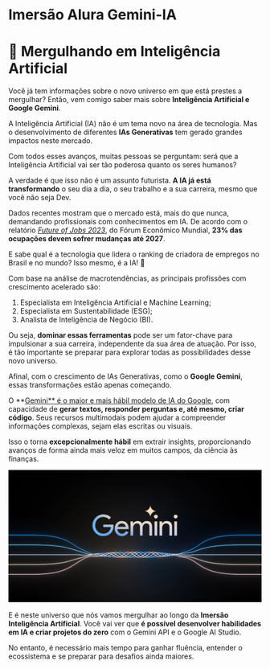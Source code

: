 # Imersão Alura Gemini-IA

# **🤿 Mergulhando em Inteligência Artificial**

Você já tem informações sobre o novo universo em que está prestes a mergulhar? Então, vem comigo saber mais sobre **Inteligência Artificial e Google Gemini**.

A Inteligência Artificial (IA) não é um tema novo na área de tecnologia. Mas o desenvolvimento de diferentes **IAs Generativas** tem gerado grandes impactos neste mercado.

Com todos esses avanços, muitas pessoas se perguntam: será que a Inteligência Artificial vai ser tão poderosa quanto os seres humanos?

A verdade é que isso não é um assunto futurista. **A IA já está transformando** o seu dia a dia, o seu trabalho e a sua carreira, mesmo que você não seja Dev.

Dados recentes mostram que o mercado está, mais do que nunca, demandando profissionais com conhecimentos em IA. De acordo com o relatório *[Future of Jobs 2023](https://empresas.alura.com.br/e3t/Ctc/I8+113/d2z6gD04/VVZwVs2yQqKnW2cFCj26xTvkwW1CR2894-_pHFN3X6VHt3lLBGV1-WJV7CgPVCW8dmXJK92TvWSW68QGQj7-snJSW7x_5F53dXg-QW69mg4r4WD5YDVlGmGb7lR_2tW7N9cgF4TnwCRW1t2bdh1JxkP0W1TRnwl5rJGXHW5KwkbY419V7-W2x83q74xzb09W7Ykv8G4rm_vjN3g1kPlZQq3zW3_7FkR4ByWSSW411ZF73_W5bSW1rlxZV5gCpzLW2d9cmn3WnXzpVn44cp91pwhGVQwFR88sn8pkW6lxdQP68bdG9VzhqqP3BSkBbW2cBZ3_59Fw01W9h7kwM5mG_08N417pm5Z1trKN3HTKmWDCnGL36pn1)*, do Fórum Econômico Mundial, **23% das ocupações devem sofrer mudanças até 2027**.

E sabe qual é a tecnologia que lidera o ranking de criadora de empregos no Brasil e no mundo? Isso mesmo, é a IA! 🤖

Com base na análise de macrotendências, as principais profissões com crescimento acelerado são:

1. Especialista em Inteligência Artificial e Machine Learning;
2. Especialista em Sustentabilidade (ESG);
3. Analista de Inteligência de Negócio (BI).

Ou seja, **dominar essas ferramentas** pode ser um fator-chave para impulsionar a sua carreira, independente da sua área de atuação. Por isso, é tão importante se preparar para explorar todas as possibilidades desse novo universo.

Afinal, com o crescimento de IAs Generativas, como o **Google Gemini**, essas transformações estão apenas começando.

O **[Gemini** é o maior e mais hábil modelo de IA do Google](https://blog.google/intl/pt-br/novidades/tecnologia/apresentando-o-gemini-nosso-maior-e-mais-habil-modelo-de-ia/), com capacidade de **gerar textos, responder perguntas e, até mesmo, criar código**. Seus recursos multimodais podem ajudar a compreender informações complexas, sejam elas escritas ou visuais.

Isso o torna **excepcionalmente hábil** em extrair insights, proporcionando avanços de forma ainda mais veloz em muitos campos, da ciência às finanças.

![Gemini](img\gemini.png)

E é neste universo que nós vamos mergulhar ao longo da **Imersão Inteligência Artificial**. Você vai ver que **é possível desenvolver habilidades em IA e criar projetos do zero** com o Gemini API e o Google AI Studio.

No entanto, é necessário mais tempo para ganhar fluência, entender o ecossistema e se preparar para desafios ainda maiores.
